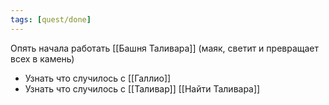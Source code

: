 ```yaml
---
tags: [quest/done]
---
```


Опять начала работать [[Башня Таливара]] (маяк, светит и превращает всех в камень)

- Узнать что случилось с [[Галлио]]
- Узнать что случилось с [[Таливар]] [[Найти Таливара]]
